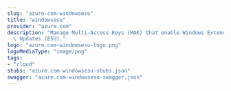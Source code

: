 ```yaml
---
slug: "azure-com-windowsesu"
title: "windowsesu"
provider: "azure.com"
description: "Manage Multi-Access Keys (MAK) that enable Windows Extended Security\
  \ Updates (ESU)."
logo: "azure.com-windowsesu-logo.png"
logoMediaType: "image/png"
tags:
- "cloud"
stubs: "azure.com-windowsesu-stubs.json"
swagger: "azure.com-windowsesu-swagger.json"
---
```

